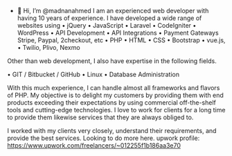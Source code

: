 - 👋 Hi, I’m @madnanahmed
I am an experienced web developer with having 10 years of experience. I have developed a wide range of websites using
• jQuery
• JavaScript
• Laravel
• CodeIgniter
• WordPress
• API Development
• API Integrations
• Payment Gateways Stripe, Paypal, 2checkout, etc
• PHP
• HTML
• CSS
• Bootstrap
• vue.js,
• Twilio, Plivo, Nexmo

Other than web development, I also have expertise in the following fields.

• GIT / Bitbucket / GitHub
• Linux
• Database Administration

With this much experience, I can handle almost all frameworks and flavors of PHP.
My objective is to delight my customers by providing them with end products exceeding their expectations by using commercial off-the-shelf tools and cutting-edge technologies.
I love to work for clients for a long time to provide them likewise services that they are always obliged to.

I worked with my clients very closely, understand their requirements, and provide the best services. Looking to do more here.
upwork profile: https://www.upwork.com/freelancers/~012255f1b186aa3e70
